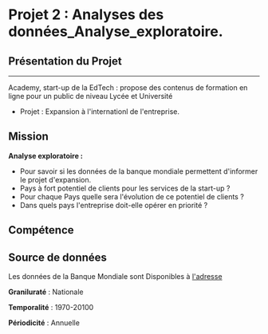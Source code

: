 # Projet 2 : Analyses des données_Analyse_exploratoire.

## Présentation du Projet
***
Academy, start-up de la EdTech : propose des contenus de formation en ligne pour un public de niveau Lycée et Université
 - Projet : Expansion à l'internationl de l'entreprise. 

## Mission

**Analyse exploratoire :** 

 - Pour savoir si les données de la banque mondiale permettent d'informer le projet d'expansion.
 - Pays à fort potentiel de clients pour les services de la start-up ? 
 - Pour chaque Pays quelle sera l'évolution de ce potentiel de clients ? 
 - Dans quels pays l'entreprise doit-elle opérer en priorité ? 

## Compétence

## Source de données


Les données de la Banque Mondiale sont Disponibles à [l'adresse](https://datacatalog.worldbank.org/search/dataset/0038480)

**Graniluraté** : Nationale

**Temporalité** : 1970-20100

**Périodicité** : Annuelle